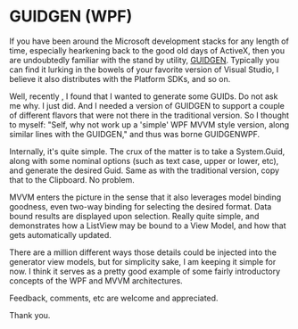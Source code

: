 # GUIDGEN (WPF)

If you have been around the Microsoft development stacks for any length of time, especially
hearkening back to the good old days of ActiveX, then you are undoubtedly familiar with the
stand by utility, [GUIDGEN](http://msdn.microsoft.com/en-us/library/kw069h38.aspx).
Typically you can find it lurking in the bowels of your favorite version of Visual Studio,
I believe it also distributes with the Platform SDKs, and so on.

Well, recently , I found that I wanted to generate some GUIDs. Do not ask me why. I just did.
And I needed a version of GUIDGEN to support a couple of different flavors that were not there
in the traditional version. So I thought to myself: "Self, why not work up a 'simple' WPF MVVM
style version, along similar lines with the GUIDGEN," and thus was borne GUIDGENWPF.

Internally, it's quite simple. The crux of the matter is to take a System.Guid, along with some
nominal options (such as text case, upper or lower, etc), and generate the desired Guid. Same as
with the traditional version, copy that to the Clipboard. No problem.

MVVM enters the picture in the sense that it also leverages model binding goodness, even two-way
binding for selecting the desired format. Data bound results are displayed upon selection. Really
quite simple, and demonstrates how a ListView may be bound to a View Model, and how that gets
automatically updated.

There are a million different ways those details could be injected into the generator view models,
but for simplicity sake, I am keeping it simple for now. I think it serves as a pretty good example
of some fairly introductory concepts of the WPF and MVVM architectures.

Feedback, comments, etc are welcome and appreciated.

Thank you.
